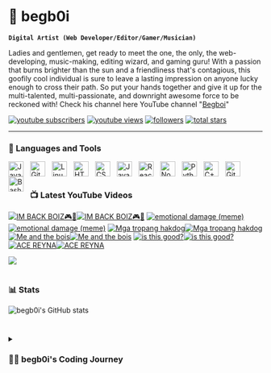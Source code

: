 # 🎉 begb0i

**`Digital Artist (Web Developer/Editor/Gamer/Musician)`**

Ladies and gentlemen, get ready to meet the one, the only, the web-developing, music-making, editing wizard, and gaming guru! With a passion that burns brighter than the sun and a friendliness that's contagious, this goofily cool individual is sure to leave a lasting impression on anyone lucky enough to cross their path. So put your hands together and give it up for the multi-talented, multi-passionate, and downright awesome force to be reckoned with! Check his channel here YouTube channel "[Begboi][youtube]"

   <p align="left">
      <a href="https://www.youtube.com/@begboi231?sub_confirmation=1">
         <img alt="youtube subscribers" title="Subscribe to my YouTube channel" src="https://custom-icon-badges.demolab.com/youtube/channel/subscribers/UCHw_hTJZnVYDMkNZj91momg?color=%23E05D44&label=SUBSCRIBE&logo=video&logoColor=white&style=for-the-badge&labelColor=CE4630"/></a> 
      <a href="https://www.youtube.com/@begboi231">
         <img alt="youtube views" title="YouTube views" src="https://custom-icon-badges.demolab.com/youtube/channel/views/UCHw_hTJZnVYDMkNZj91momg?color=%23E1AD0E&logo=eye&logoColor=white&style=for-the-badge&labelColor=C79600"/></a> 
      <a href="https://github.com/begb0i?tab=followers">
         <img alt="followers" title="Follow me on Github" src="https://custom-icon-badges.demolab.com/github/followers/begb0i?color=236ad3&labelColor=1155ba&style=for-the-badge&logo=person-add&label=Follow&logoColor=white"/></a>
      <a href="https://github.com/begb0i?tab=repositories&sort=stargazers">
         <img alt="total stars" title="Total stars on GitHub" src="https://custom-icon-badges.demolab.com/github/stars/begb0i?color=55960c&style=for-the-badge&labelColor=488207&logo=star"/></a>
   </p>

---

### 🧰 Languages and Tools

<img align="left" alt="Java" width="30px" style="padding-right:10px;" src="https://cdn.jsdelivr.net/gh/devicons/devicon/icons/java/java-original.svg"/>
<img align="left" alt="Git" width="30px" style="padding-right:10px;" src="https://cdn.jsdelivr.net/gh/devicons/devicon/icons/git/git-original.svg" />
<img align="left" alt="Linux" width="30px" style="padding-right:10px;" src="https://cdn.jsdelivr.net/gh/devicons/devicon/icons/linux/linux-original.svg" />
<img align="left" alt="HTML" width="30px" style="padding-right:10px;" src="https://cdn.jsdelivr.net/gh/devicons/devicon/icons/html5/html5-plain.svg" />
<img align="left" alt="CSS" width="30px" style="padding-right:10px;" src="https://cdn.jsdelivr.net/gh/devicons/devicon/icons/css3/css3-plain.svg" />
<img align="left" alt="JavaScript" width="30px" style="padding-right:10px;" src="https://cdn.jsdelivr.net/gh/devicons/devicon/icons/javascript/javascript-plain.svg" />
<img align="left" alt="React" width="30px" style="padding-right:10px;" src="https://cdn.jsdelivr.net/gh/devicons/devicon/icons/react/react-original.svg" />
<img align="left" alt="NodeJS" width="30px" style="padding-right:10px;" src="https://cdn.jsdelivr.net/gh/devicons/devicon/icons/nodejs/nodejs-original.svg" />
<img align="left" alt="Python" width="30px" style="padding-right:10px;" src="https://cdn.jsdelivr.net/gh/devicons/devicon/icons/python/python-plain.svg" />
<img align="left" alt="C++" width="30px" style="padding-right:10px;" src="https://cdn.jsdelivr.net/gh/devicons/devicon/icons/cplusplus/cplusplus-line.svg" />
<img align="left" alt="GitHub" width="30px" style="padding-right:10px;" src="https://cdn.jsdelivr.net/gh/devicons/devicon/icons/github/github-original.svg" />
<img align="left" alt="Bash" width="30px" style="padding-right:10px;" src="https://cdn.jsdelivr.net/gh/devicons/devicon/icons/bash/bash-original.svg" />
<br />

#

### 📺 Latest YouTube Videos

<!-- BEGIN YOUTUBE-CARDS -->
[![IM BACK BOIZ🎮📢](https://ytcards.demolab.com/?id=wpwJnKf0Kbg&title=IM+BACK+BOIZ%F0%9F%8E%AE%F0%9F%93%A2&lang=en&timestamp=1666425365&background_color=%230d1117&title_color=%23ffffff&stats_color=%23dedede&width=250&duration=41 "IM BACK BOIZ🎮📢")](https://www.youtube.com/watch?v=wpwJnKf0Kbg#gh-dark-mode-only)[![IM BACK BOIZ🎮📢](https://ytcards.demolab.com/?id=wpwJnKf0Kbg&title=IM+BACK+BOIZ%F0%9F%8E%AE%F0%9F%93%A2&lang=en&timestamp=1666425365&background_color=%23ffffff&title_color=%2324292f&stats_color=%2357606a&width=250&duration=41 "IM BACK BOIZ🎮📢")](https://www.youtube.com/watch?v=wpwJnKf0Kbg#gh-light-mode-only)
[![emotional damage (meme)](https://ytcards.demolab.com/?id=DrN1R6vHaWY&title=emotional+damage+%28meme%29&lang=en&timestamp=1640934227&background_color=%230d1117&title_color=%23ffffff&stats_color=%23dedede&width=250&duration=138 "emotional damage (meme)")](https://www.youtube.com/watch?v=DrN1R6vHaWY#gh-dark-mode-only)[![emotional damage (meme)](https://ytcards.demolab.com/?id=DrN1R6vHaWY&title=emotional+damage+%28meme%29&lang=en&timestamp=1640934227&background_color=%23ffffff&title_color=%2324292f&stats_color=%2357606a&width=250&duration=138 "emotional damage (meme)")](https://www.youtube.com/watch?v=DrN1R6vHaWY#gh-light-mode-only)
[![Mga tropang hakdog](https://ytcards.demolab.com/?id=KAB8-c4Y-qY&title=Mga+tropang+hakdog&lang=en&timestamp=1640929757&background_color=%230d1117&title_color=%23ffffff&stats_color=%23dedede&width=250&duration=14 "Mga tropang hakdog")](https://www.youtube.com/watch?v=KAB8-c4Y-qY#gh-dark-mode-only)[![Mga tropang hakdog](https://ytcards.demolab.com/?id=KAB8-c4Y-qY&title=Mga+tropang+hakdog&lang=en&timestamp=1640929757&background_color=%23ffffff&title_color=%2324292f&stats_color=%2357606a&width=250&duration=14 "Mga tropang hakdog")](https://www.youtube.com/watch?v=KAB8-c4Y-qY#gh-light-mode-only)
[![Me and the bois](https://ytcards.demolab.com/?id=ll4OvyZp_ds&title=Me+and+the+bois&lang=en&timestamp=1640929666&background_color=%230d1117&title_color=%23ffffff&stats_color=%23dedede&width=250&duration=13 "Me and the bois")](https://www.youtube.com/watch?v=ll4OvyZp_ds#gh-dark-mode-only)[![Me and the bois](https://ytcards.demolab.com/?id=ll4OvyZp_ds&title=Me+and+the+bois&lang=en&timestamp=1640929666&background_color=%23ffffff&title_color=%2324292f&stats_color=%2357606a&width=250&duration=13 "Me and the bois")](https://www.youtube.com/watch?v=ll4OvyZp_ds#gh-light-mode-only)
[![is this good?](https://ytcards.demolab.com/?id=1JNCF8opGqE&title=is+this+good%3F&lang=en&timestamp=1640589988&background_color=%230d1117&title_color=%23ffffff&stats_color=%23dedede&width=250&duration=26 "is this good?")](https://www.youtube.com/watch?v=1JNCF8opGqE#gh-dark-mode-only)[![is this good?](https://ytcards.demolab.com/?id=1JNCF8opGqE&title=is+this+good%3F&lang=en&timestamp=1640589988&background_color=%23ffffff&title_color=%2324292f&stats_color=%2357606a&width=250&duration=26 "is this good?")](https://www.youtube.com/watch?v=1JNCF8opGqE#gh-light-mode-only)
[![ACE REYNA](https://ytcards.demolab.com/?id=lF-CEVbRqs0&title=ACE+REYNA&lang=en&timestamp=1640416008&background_color=%230d1117&title_color=%23ffffff&stats_color=%23dedede&width=250&duration=31 "ACE REYNA")](https://www.youtube.com/watch?v=lF-CEVbRqs0#gh-dark-mode-only)[![ACE REYNA](https://ytcards.demolab.com/?id=lF-CEVbRqs0&title=ACE+REYNA&lang=en&timestamp=1640416008&background_color=%23ffffff&title_color=%2324292f&stats_color=%2357606a&width=250&duration=31 "ACE REYNA")](https://www.youtube.com/watch?v=lF-CEVbRqs0#gh-light-mode-only)
<!-- END YOUTUBE-CARDS -->

[<img src="https://custom-icon-badges.demolab.com/badge/-Subscribe%20For%20More-red?style=for-the-badge&logo=video&logoColor=white"/>](https://www.youtube.com/@begboi231?sub_confirmation=1)

#

### 📊 Stats

![begb0i's GitHub stats](https://github-readme-stats.vercel.app/api?username=begb0i&show_icons=true&theme=gruvbox)

<!-- ![GitHub Streak](https://streak-stats.demolab.com?user=begb0i&theme=gruvbox&border_radius=4.5) -->

#

<details>
 <summary><h3>👨‍💻 begb0i's Coding Journey</h3></summary>
Once upon a time, there was a passionate and friendly individual with a love for all things creative. From a young age, he discovered a talent for music and spent countless hours honing his skills as a musician, determined to share his passion with the world. As he grew older, his interests expanded, and he found himself drawn to the world of technology and web development. He immersed himself in the world of coding, constantly learning and striving to improve his skills.

In addition to his love for music and technology, this individual also had a keen eye for detail and a natural talent for editing. He quickly found himself in demand as an editor, working on a wide variety of projects across various mediums.

Despite his busy schedule, this individual never forgot their roots as a gamer, and continued to find time to indulge in his favorite pastime. Through it all, he remained passionate, friendly, and dedicated to his craft, always striving to learn more and become the best version of himself. And so, our hero continues to chase his dreams, creating, building, and inspiring those around him to do the same.
 
[youtube]: https://www.youtube.com/@begboi231
